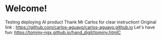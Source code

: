 # Welcome!

Testing deploying AI product
Thank Mr Carlos for clear instruction!
Original link : https://github.com/carlos-aguayo/carlos-aguayo.github.io
Let's have fun: https://tommy-ngx.github.io/hand_digit/tommy.htmlC
